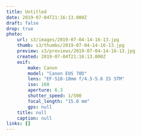 ```yaml
---
title: Untitled
date: 2019-07-04T21:16:13.000Z
draft: false
drop: true
photo:
    url: s3/images/2019-07-04-14-16-13.jpg
    thumb: s3/thumbs/2019-07-04-14-16-13.jpg
    preview: s3/previews/2019-07-04-14-16-13.jpg
    created: 2019-07-04T21:16:13.000Z
    exif:
        make: Canon
        model: "Canon EOS 70D"
        lens: "EF-S10-18mm f/4.5-5.6 IS STM"
        iso: 160
        aperture: 6.3
        shutter_speed: 1/500
        focal_length: "15.0 mm"
        gps: null
    title: null
    caption: null
links: []
---
```

